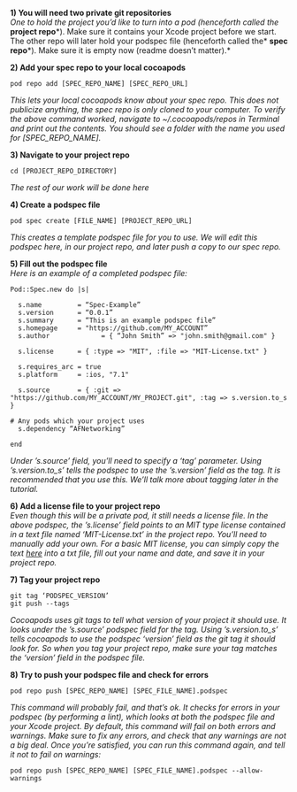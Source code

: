 **1) You will need two private git repositories**   
*One to hold the project you’d like to turn into a pod (henceforth called the* **project repo***). Make sure it contains your Xcode project before we start.
The other repo will later hold your podspec file (henceforth called the* **spec repo***). Make sure it is empty now (readme doesn’t matter).*

**2) Add your spec repo to your local cocoapods**
```
pod repo add [SPEC_REPO_NAME] [SPEC_REPO_URL]
```
*This lets your local cocoapods know about your spec repo. This does not publicize anything, the spec repo is only cloned to your computer. To verify the above command worked, navigate to ~/.cocoapods/repos in Terminal and print out the contents. You should see a folder with the name you used for [SPEC_REPO_NAME].*

**3) Navigate to your project repo**
```
cd [PROJECT_REPO_DIRECTORY]
```
*The rest of our work will be done here*

**4) Create a podspec file**
```
pod spec create [FILE_NAME] [PROJECT_REPO_URL]
```
*This creates a template podspec file for you to use. We will edit this podspec here, in our project repo, and later push a copy to our spec repo.*

**5) Fill out the podspec file**  
*Here is an example of a completed podspec file:*
```
Pod::Spec.new do |s|

  s.name         = “Spec-Example”
  s.version      = “0.0.1”
  s.summary      = “This is an example podspec file”
  s.homepage     = "https://github.com/MY_ACCOUNT”
  s.author             = { “John Smith” => "john.smith@gmail.com" }

  s.license      = { :type => "MIT", :file => "MIT-License.txt" }

  s.requires_arc = true
  s.platform     = :ios, "7.1"

  s.source       = { :git => "https://github.com/MY_ACCOUNT/MY_PROJECT.git", :tag => s.version.to_s }

# Any pods which your project uses
  s.dependency “AFNetworking”

end
```
*Under ’s.source’ field, you’ll need to specify a ‘tag’ parameter. Using ’s.version.to_s’ tells the podspec to use the ’s.version’ field as the tag. It is recommended that you use this. We’ll talk more about tagging later in the tutorial.*  

**6) Add a license file to your project repo**  
*Even though this will be a private pod, it still needs a license file. In the above podspec, the ’s.license’ field points to an MIT type license contained in a text file named ‘MIT-License.txt’ in the project repo. You’ll need to manually add your own. For a basic MIT license, you can simply copy the text [here](http://opensource.org/licenses/MIT) into a txt file, fill out your name and date, and save it in your project repo.*

**7) Tag your project repo**
```
git tag ‘PODSPEC_VERSION’
git push --tags
```
*Cocoapods uses git tags to tell what version of your project it should use. It looks under the ’s.source’ podspec field for the tag. Using ’s.version.to_s’ tells cocoapods to use the podspec ‘version’ field as the git tag it should look for. So when you tag your project repo, make sure your tag matches the ‘version’ field in the podspec file.*

**8) Try to push your podspec file and check for errors**
```
pod repo push [SPEC_REPO_NAME] [SPEC_FILE_NAME].podspec
```
*This command will probably fail, and that’s ok. It checks for errors in your podspec (by performing a lint), which looks at both the podspec file and your Xcode project. By default, this command will fail on both errors and warnings. Make sure to fix any errors, and check that any warnings are not a big deal. Once you’re satisfied, you can run this command again, and tell it not to fail on warnings:*
```
pod repo push [SPEC_REPO_NAME] [SPEC_FILE_NAME].podspec --allow-warnings
```
